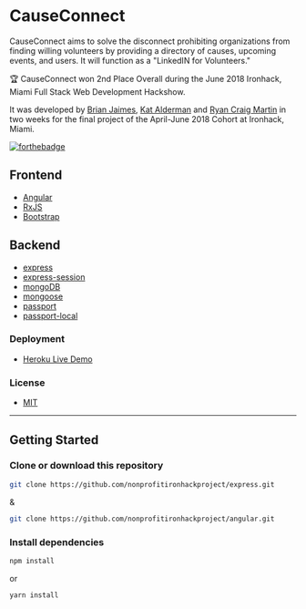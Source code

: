 # CauseConnect

CauseConnect aims to solve the disconnect prohibiting organizations from finding willing volunteers by providing a directory of causes, upcoming events, and users. It will function as a "LinkedIN for Volunteers."

:trophy: CauseConnect won 2nd Place Overall during the June 2018 Ironhack, Miami Full Stack Web Development Hackshow.

It was developed by [Brian Jaimes](https://github.com/B-riJ), [Kat Alderman](https://github.com/katalderman) and [Ryan Craig Martin](https://github.com/ryanmartin) in two weeks for the final project of the April-June 2018 Cohort at Ironhack, Miami.

[![forthebadge](https://forthebadge.com/images/badges/built-with-love.svg)](https://forthebadge.com)

## Frontend

- [Angular](https://angular.io/) 
- [RxJS](http://reactivex.io/)
- [Bootstrap](https://getbootstrap.com/docs/4.1/)

## Backend

- [express](https://expressjs.com/)
- [express-session](https://github.com/expressjs/session#express-session)
- [mongoDB](https://www.mongodb.com/)
- [mongoose](http://mongoosejs.com/)
- [passport](http://www.passportjs.org/)
- [passport-local](https://github.com/jaredhanson/passport-local#passport-local)

### Deployment

- [Heroku Live Demo](https://causeconnect.herokuapp.com/)

### License

- [MIT](./LICENSE)

---
## Getting Started

### Clone or download this repository

```sh
git clone https://github.com/nonprofitironhackproject/express.git
```

&

```sh
git clone https://github.com/nonprofitironhackproject/angular.git
```

### Install dependencies

```sh
npm install
```

or

```sh
yarn install
```